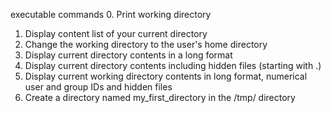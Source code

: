 executable commands
0. Print working directory
1. Display content list of your current directory
2. Change the working directory to the user's home directory
3. Display current directory contents in a long format
4. Display current directory contents including hidden files (starting with .)
5. Display current working directory contents in long format, numerical user and group IDs and hidden files
6. Create a directory named my_first_directory in the /tmp/ directory
 
